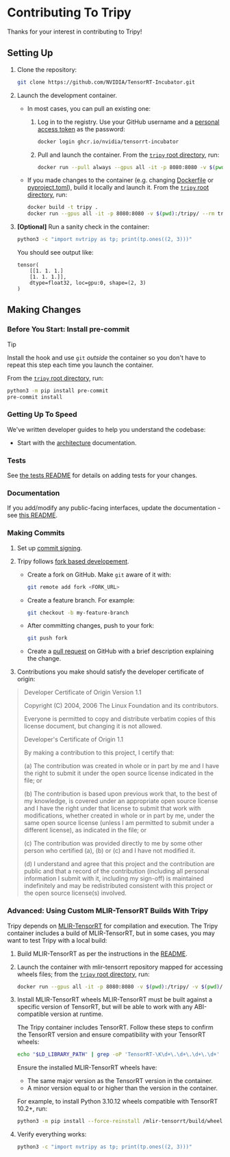 # Contributing To Tripy

Thanks for your interest in contributing to Tripy!

## Setting Up

1. Clone the repository:

    ```bash
    git clone https://github.com/NVIDIA/TensorRT-Incubator.git
    ```

2. Launch the development container.

    -  In most cases, you can pull an existing one:

        1. Log in to the registry. Use your GitHub username and a
            [personal access token](https://docs.github.com/en/packages/working-with-a-github-packages-registry/working-with-the-container-registry#authenticating-to-the-container-registry)
            as the password:

            ```bash
            docker login ghcr.io/nvidia/tensorrt-incubator
            ```

        2. Pull and launch the container. From the [`tripy` root directory](.), run:

            ```bash
            docker run --pull always --gpus all -it -p 8080:8080 -v $(pwd):/tripy/ --rm ghcr.io/nvidia/tensorrt-incubator/tripy
            ```

    - If you made changes to the container
        (e.g. changing [Dockerfile](./Dockerfile) or [pyproject.toml](./pyproject.toml)),
        build it locally and launch it. From the [`tripy` root directory](.), run:

        ```bash
        docker build -t tripy .
        docker run --gpus all -it -p 8080:8080 -v $(pwd):/tripy/ --rm tripy:latest
        ```

3. **[Optional]** Run a sanity check in the container:

    ```bash
    python3 -c "import nvtripy as tp; print(tp.ones((2, 3)))"
    ```

    You should see output like:
    ```
    tensor(
        [[1. 1. 1.]
        [1. 1. 1.]],
        dtype=float32, loc=gpu:0, shape=(2, 3)
    )
    ```

## Making Changes

### Before You Start: Install pre-commit

> [!TIP]
> Install the hook and use `git` *outside* the container
> so you don't have to repeat this step each time you launch the container.

From the [`tripy` root directory](.), run:
```bash
python3 -m pip install pre-commit
pre-commit install
```

### Getting Up To Speed

We've written developer guides to help you understand the codebase:

<!-- TODO (pranavm): Update links here -->
- Start with the
    [architecture](https://nvidia.github.io/TensorRT-Incubator/post0_developer_guides/architecture.html)
    documentation.


### Tests

See [the tests README](./tests/README.md) for details on adding tests for your changes.

### Documentation

If you add/modify any public-facing interfaces, update the documentation - see [this README](./docs/README.md).


### Making Commits

1. Set up
    [commit signing](https://docs.github.com/en/authentication/managing-commit-signature-verification/about-commit-signature-verification#ssh-commit-signature-verification).

2. Tripy follows [fork based developement](https://docs.github.com/en/pull-requests/collaborating-with-pull-requests/working-with-forks/fork-a-repo).
    - Create a fork on GitHub. Make `git` aware of it with:

        ```bash
        git remote add fork <FORK_URL>
        ```

    - Create a feature branch. For example:

        ```bash
        git checkout -b my-feature-branch
        ```

    - After committing changes, push to your fork:

        ```bash
        git push fork
        ```

    - Create a
        [pull request](https://docs.github.com/en/pull-requests/collaborating-with-pull-requests/proposing-changes-to-your-work-with-pull-requests/creating-a-pull-request)
        on GitHub with a brief description explaining the change.

3. Contributions you make should satisfy the developer certificate of origin:

> Developer Certificate of Origin
>	Version 1.1
>
>	Copyright (C) 2004, 2006 The Linux Foundation and its contributors.
>
>	Everyone is permitted to copy and distribute verbatim copies of this
>	license document, but changing it is not allowed.
>
>
>	Developer's Certificate of Origin 1.1
>
>	By making a contribution to this project, I certify that:
>
>	(a) The contribution was created in whole or in part by me and I
>		have the right to submit it under the open source license
>		indicated in the file; or
>
>	(b) The contribution is based upon previous work that, to the best
>		of my knowledge, is covered under an appropriate open source
>		license and I have the right under that license to submit that
>		work with modifications, whether created in whole or in part
>		by me, under the same open source license (unless I am
>		permitted to submit under a different license), as indicated
>		in the file; or
>
>	(c) The contribution was provided directly to me by some other
>		person who certified (a), (b) or (c) and I have not modified
>		it.
>
>	(d) I understand and agree that this project and the contribution
>		are public and that a record of the contribution (including all
>		personal information I submit with it, including my sign-off) is
>		maintained indefinitely and may be redistributed consistent with
>		this project or the open source license(s) involved.


### Advanced: Using Custom MLIR-TensorRT Builds With Tripy

Tripy depends on [MLIR-TensorRT](../mlir-tensorrt/README.md) for compilation and execution.
The Tripy container includes a build of MLIR-TensorRT, but in some cases, you may want to test Tripy with a local build:

1. Build MLIR-TensorRT as per the instructions in the [README](../mlir-tensorrt/README.md).

2. Launch the container with mlir-tensorrt repository mapped for accessing wheels files; from the [`tripy` root directory](.), run:
    ```bash
    docker run --gpus all -it -p 8080:8080 -v $(pwd):/tripy/ -v $(pwd)/../mlir-tensorrt:/mlir-tensorrt  --rm tripy:latest
    ```

3. Install MLIR-TensorRT wheels
    MLIR-TensorRT must be built against a specific version of TensorRT, but will be able
    to work with any ABI-compatible version at runtime.

    The Tripy container includes TensorRT. Follow these steps to confirm
    the TensorRT version and ensure compatibility with your TensorRT wheels:

    ```bash
    echo "$LD_LIBRARY_PATH" | grep -oP 'TensorRT-\K\d+\.\d+\.\d+\.\d+'
    ```

    Ensure the installed MLIR-TensorRT wheels have:
    * The same major version as the TensorRT version in the container.
    * A minor version equal to or higher than the version in the container.

    For example, to install Python 3.10.12 wheels compatible with TensorRT 10.2+, run:
    ```bash
    python3 -m pip install --force-reinstall /mlir-tensorrt/build/wheels/python3.10.12/trt102/**/*.whl
    ```

4. Verify everything works:
    ```bash
    python3 -c "import nvtripy as tp; print(tp.ones((2, 3)))"
    ```
